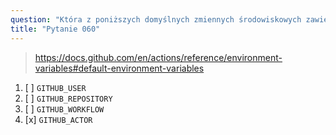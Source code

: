 ```yaml
---
question: "Która z poniższych domyślnych zmiennych środowiskowych zawiera nazwę osoby lub aplikacji, która zainicjowała uruchomienie workflow?"
title: "Pytanie 060"
---
```



> https://docs.github.com/en/actions/reference/environment-variables#default-environment-variables

1. [ ] `GITHUB_USER`
1. [ ] `GITHUB_REPOSITORY`
1. [ ] `GITHUB_WORKFLOW`
1. [x] `GITHUB_ACTOR`
